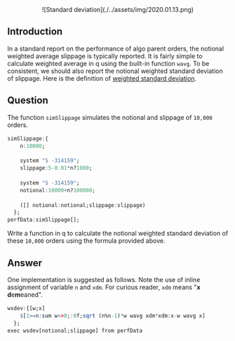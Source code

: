 <span style="display:block;text-align:center">
![Standard deviation](./../assets/img/2020.01.13.png)
</span>


## Introduction
In a standard report on the performance of algo parent orders, the notional weighted average slippage is typically reported. It is fairly simple to calculate weighted average in q using the built-in function ``wavg``. To be consistent, we should also report the notional weighted standard deviation of slippage. Here is the definition of [weighted standard deviation](https://www.itl.nist.gov/div898/software/dataplot/refman2/ch2/weightsd.pdf).


## Question
The function ``simSlippage`` simulates the notional and slippage of ``10,000`` orders.

```q
simSlippage:{
    n:10000;

    system "S -314159";
    slippage:5-0.01*n?1000;

    system "S -314159";
    notional:10000+n?100000;

    ([] notional:notional;slippage:slippage)
  };
perfData:simSlippage[];
```

Write a function in q to calculate the notional weighted standard deviation of these ``10,000`` orders using the formula provided above.


## Answer
One implementation is suggested as follows. Note the use of inline assignment of variable ``n`` and ``xdm``. For curious reader, ``xdm`` means "**x** **d**e**m**eaned".

```q
wsdev:{[w;x]
    $[1>=n:sum w<>0;:0f;sqrt (n%n-1)*w wavg xdm*xdm:x-w wavg x]
  };
exec wsdev[notional;slippage] from perfData
```
